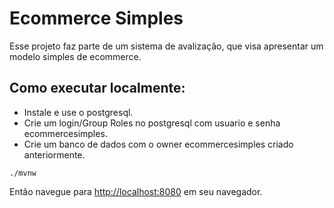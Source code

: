 # Ecommerce Simples
  Esse projeto faz parte de um sistema de avalização, que visa apresentar um modelo simples de ecommerce.
  
## Como executar localmente: 
* Instale e use o postgresql.
* Crie um login/Group Roles no postgresql com usuario e senha ecommercesimples.
* Crie um banco de dados com o owner ecommercesimples criado anteriormente.

```
./mvnw 
```

Então navegue para [http://localhost:8080](http://localhost:8080) em seu navegador.
